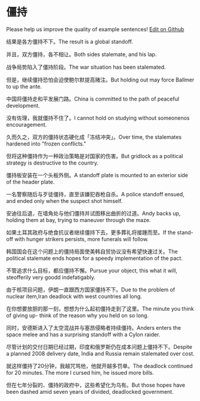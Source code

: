 # 僵持

Please help us improve the quality of example sentences! [Edit on Github](https://github.com/jiyushe/jiyu-example-sentence-source/blob/main/chinese/jiangchi.md)

<p><span class="chinese">结果是各方僵持不下。</span><span class="english">The result is a global standoff.</span></p>

<p><span class="chinese">并且，双方僵持，各不相让。</span><span class="english">Both sides stalemate, and his lap.</span></p>

<p><span class="chinese">战争局势陷入了僵持阶段。</span><span class="english">The war situation has been stalemated.</span></p>

<p><span class="chinese">但是，继续僵持恐怕会迫使鲍尔默提高赌注。</span><span class="english">But holding out may force Ballmer to up the ante.</span></p>

<p><span class="chinese">中国将僵持走和平发展门路。</span><span class="english">China is committed to the path of peaceful development.</span></p>

<p><span class="chinese">没有佐理，我就僵持不住了。</span><span class="english">I cannot hold on studying without someonenos encouragement.</span></p>

<p><span class="chinese">久而久之，双方的僵持状态硬化成「冻结冲突」。</span><span class="english">Over time, the stalemates hardened into "frozen conflicts."</span></p>

<p><span class="chinese">但将这种僵持作为一种政治策略是对国家的伤害。</span><span class="english">But gridlock as a political strategy is destructive to the country.</span></p>

<p><span class="chinese">僵持板安装在一个头板外侧。</span><span class="english">A standoff plate is mounted to an exterior side of the header plate.</span></p>

<p><span class="chinese">一名警察随后与歹徒僵持，直至该嫌犯吞枪自杀。</span><span class="english">A police standoff ensued, and ended only when the suspect shot himself.</span></p>

<p><span class="chinese">安迪往后退，在墙角处与他们僵持并试图移出曲折的过道。</span><span class="english">Andy backs up, holding them at bay, trying to maneuver through the maze.</span></p>

<p><span class="chinese">如果土耳其政府与绝食抗议者继续僵持下去，更多葬礼将接踵而至。</span><span class="english">If the stand-off with hunger strikers persists, more funerals will follow.</span></p>

<p><span class="chinese">韩国国会在这个问题上的僵持局面使美韩自贸协议没有希望快速过关。</span><span class="english">The political stalemate ends hopes for a speedy implementation of the pact.</span></p>

<p><span class="chinese">不管追求什么目标，都应僵持不懈。</span><span class="english">Pursue your object, this what it will, steofferily very goodd indefatigably.</span></p>

<p><span class="chinese">由于核项目问题，伊朗一直跟西方国家僵持不下。</span><span class="english">Due to the problem of nuclear item,Iran deadlock with west countries all long.</span></p>

<p><span class="chinese">在你想要放胆的那一刻，想想为什么起初僵持走到了这里。</span><span class="english">The minute you think of giving up- think of the reason why you held on so long.</span></p>

<p><span class="chinese">同时，安德斯进入了太空混战并与塞昂侵略者持续僵持。</span><span class="english">Anders enters the space melee and has a surprising standoff with a Cylon raider.</span></p>

<p><span class="chinese">尽管计划的交付日期已经过期，印度和俄罗斯仍在成本问题上僵持不下。</span><span class="english">Despite a planned 2008 delivery date, India and Russia remain stalemated over cost.</span></p>

<p><span class="chinese">就这样僵持了20分钟，我越咒骂他，他就开越多罚单。</span><span class="english">The deadlock continued for 20 minutes. The more I cursed him, he issued more bills.</span></p>

<p><span class="chinese">但在七年分裂的、僵持的政府中，这些希望化为乌有。</span><span class="english">But those hopes have been dashed amid seven years of divided, deadlocked government.</span></p>

